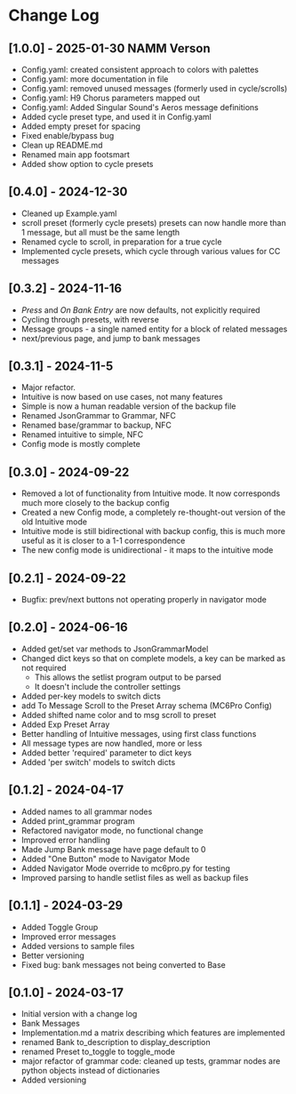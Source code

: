 
# Change Log
## [1.0.0] - 2025-01-30 NAMM Verson
- Config.yaml: created consistent approach to colors with palettes
- Config.yaml: more documentation in file
- Config.yaml: removed unused messages (formerly used in cycle/scrolls)
- Config.yaml: H9 Chorus parameters mapped out
- Config.yaml: Added Singular Sound's Aeros message definitions
- Added cycle preset type, and used it in Config.yaml
- Added empty preset for spacing
- Fixed enable/bypass bug
- Clean up README.md
- Renamed main app footsmart
- Added show option to cycle presets
## [0.4.0] - 2024-12-30
- Cleaned up Example.yaml
- scroll preset (formerly cycle presets) presets can now handle more than 1 message, but all must be the same length
- Renamed cycle to scroll, in preparation for a true cycle
- Implemented cycle presets, which cycle through various values for CC messages
## [0.3.2] - 2024-11-16
- *Press* and *On Bank Entry* are now defaults, not explicitly required
- Cycling through presets, with reverse
- Message groups - a single named entity for a block of related messages
- next/previous page, and jump to bank messages
## [0.3.1] - 2024-11-5
- Major refactor.
- Intuitive is now based on use cases, not many features
- Simple is now a human readable version of the backup file
- Renamed JsonGrammar to Grammar, NFC
- Renamed base/grammar to backup, NFC
- Renamed intuitive to simple, NFC
- Config mode is mostly complete

## [0.3.0] - 2024-09-22
- Removed a lot of functionality from Intuitive mode. It now corresponds much more closely to the backup config
- Created a new Config mode, a completely re-thought-out version of the old Intuitive mode
- Intuitive mode is still bidirectional with backup config, this is much more useful as it is closer to a 1-1 correspondence
- The new config mode is unidirectional - it maps to the intuitive mode

## [0.2.1] - 2024-09-22
- Bugfix: prev/next buttons not operating properly in navigator mode

## [0.2.0] - 2024-06-16
- Added get/set var methods to JsonGrammarModel
- Changed dict keys so that on complete models, a key can be marked as not required
    - This allows the setlist program output to be parsed
    - It doesn't include the controller settings
- Added per-key models to switch dicts
- add To Message Scroll to the Preset Array schema (MC6Pro Config)
- Added shifted name color and to msg scroll to preset
- Added Exp Preset Array
- Better handling of Intuitive messages, using first class functions
- All message types are now handled, more or less
- Added better 'required' parameter to dict keys
- Added 'per switch' models to switch dicts

## [0.1.2] - 2024-04-17
- Added names to all grammar nodes
- Added print_grammar program
- Refactored navigator mode, no functional change
- Improved error handling
- Made Jump Bank message have page default to 0
- Added "One Button" mode to Navigator Mode
- Added Navigator Mode override to mc6pro.py for testing
- Improved parsing to handle setlist files as well as backup files

## [0.1.1] - 2024-03-29
  
- Added Toggle Group
- Improved error messages
- Added versions to sample files
- Better versioning
- Fixed bug: bank messages not being converted to Base

## [0.1.0] - 2024-03-17
  
- Initial version with a change log
- Bank Messages
- Implementation.md a matrix describing which features are implemented
- renamed Bank to_description to display_description
- renamed Preset to_toggle to toggle_mode
- major refactor of grammar code: cleaned up tests, grammar nodes are python objects instead of dictionaries
- Added versioning
